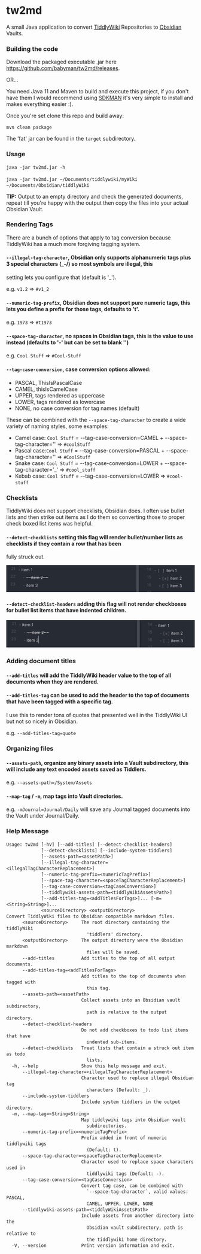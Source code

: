 # tw2md
A small Java application to convert [TiddlyWiki](https://tiddlywiki.com/) Repositories to [Obsidian](https://obsidian.md/)
Vaults.

### Building the code

Download the packaged executable .jar here https://github.com/babyman/tw2md/releases.

OR...

You need Java 11 and Maven to build and execute this project, if you don't have them I would recommend using
[SDKMAN](https://sdkman.io/) it's very simple to install and makes everything easier :).

Once you're set clone this repo and build away:

```shell
mvn clean package
```

The 'fat' jar can be found in the `target` subdirectory.

### Usage

```shell
java -jar tw2md.jar -h

java -jar tw2md.jar ~/Documents/tiddlywiki/myWiki ~/Documents/Obsidian/tiddlyWiki
```

**TIP:** Output to an empty directory and check the generated documents, repeat till you're happy with the output then copy the files into your actual Obsidian Vault.

### Rendering Tags

There are a bunch of options that apply to tag conversion because TiddlyWiki has a much more forgiving tagging system.

#### `--illegal-tag-character`, Obsidian only supports alphanumeric tags plus 3 special characters (_-/) so most symbols are illegal, this
setting lets you configure that (default is '_').

e.g. `v1.2` => `#v1_2`

#### `--numeric-tag-prefix`, Obsidian does not support pure numeric tags, this lets you define a prefix for those tags, defaults to 't'. 

e.g. `1973` => `#t1973`

#### `--space-tag-character`, no spaces in Obsidian tags, this is the value to use instead (defaults to '-' but can be set to blank '')

e.g. `Cool Stuff` => `#Cool-Stuff`

#### `--tag-case-conversion`, case conversion options allowed:

- PASCAL, ThisIsPascalCase
- CAMEL, thisIsCamelCase
- UPPER, tags rendered as uppercase
- LOWER, tags rendered as lowercase
- NONE, no case conversion for tag names (default)

These can be combined with the `--space-tag-character` to create a wide variety of naming styles, some examples:

- Camel case: `Cool Stuff` = --tag-case-conversion=CAMEL + --space-tag-character='' => `#coolStuff`
- Pascal case:`Cool Stuff` = --tag-case-conversion=PASCAL + --space-tag-character='' => `#CoolStuff`
- Snake case: `Cool Stuff` = --tag-case-conversion=LOWER + --space-tag-character='_' => `#cool_stuff`
- Kebab case: `Cool Stuff` = --tag-case-conversion=LOWER => `#cool-stuff`

### Checklists

TiddlyWiki does not support checklists, Obsidian does.  I often use bullet lists and then strike out items as I do them so converting
those to proper check boxed list items was helpful.

#### `--detect-checklists` setting this flag will render bullet/number lists as checklists if they contain a row that has been
fully struck out.

![detect_checklists.png](assets/detect_checklists.png)

#### `--detect-checklist-headers` adding this flag will not render checkboxes for bullet list items that have indented children.

![detect_checklists_headers.png](assets/detect_checklists_headers.png)

### Adding document titles

#### `--add-titles` will add the TiddlyWiki header value to the top of all documents when they are rendered.

#### `--add-titles-tag` can be used to add the header to the top of documents that have been tagged with a specific tag.

I use this to render tons of quotes that presented well in the TiddlyWiki UI but not so nicely in Obsidian.

e.g. `--add-titles-tag=quote`

### Organizing files

#### `--assets-path`, organize any binary assets into a Vault subdirectory, this will include any text encoded assets saved as Tiddlers.

e.g. `--assets-path=/System/Assets`

#### `--map-tag` / `-m`, map tags into Vault directories.

e.g. `-mJournal=Journal/Daily` will save any Journal tagged documents into the Vault under Journal/Daily. 

### Help Message

```shell
Usage: tw2md [-hV] [--add-titles] [--detect-checklist-headers]
             [--detect-checklists] [--include-system-tiddlers]
             [--assets-path=<assetPath>]
             [--illegal-tag-character=<illegalTagCharacterReplacement>]
             [--numeric-tag-prefix=<numericTagPrefix>]
             [--space-tag-character=<spaceTagCharacterReplacement>]
             [--tag-case-conversion=<tagCaseConversion>]
             [--tiddlywiki-assets-path=<tiddlyWikiAssetsPath>]
             [--add-titles-tag=<addTitlesForTags>]... [-m=<String=String>]...
             <sourceDirectory> <outputDirectory>
Convert TiddlyWiki files to Obsidian compatible markdown files.
      <sourceDirectory>     The root directory containing the tiddlyWiki
                              'tiddlers' directory.
      <outputDirectory>     The output directory were the Obsidian markdown
                              files will be saved.
      --add-titles          Add titles to the top of all output documents.
      --add-titles-tag=<addTitlesForTags>
                            Add titles to the top of documents when tagged with
                              this tag.
      --assets-path=<assetPath>
                            Collect assets into an Obsidian vault subdirectory,
                              path is relative to the output directory.
      --detect-checklist-headers
                            Do not add checkboxes to todo list items that have
                              indented sub-items.
      --detect-checklists   Treat lists that contain a struck out item as todo
                              lists.
  -h, --help                Show this help message and exit.
      --illegal-tag-character=<illegalTagCharacterReplacement>
                            Character used to replace illegal Obsidian tag
                              characters (Default: _).
      --include-system-tiddlers
                            Include system tiddlers in the output directory.
  -m, --map-tag=<String=String>
                            Map tiddlywiki tags into Obsidian vault
                              subdirectories.
      --numeric-tag-prefix=<numericTagPrefix>
                            Prefix added in front of numeric tiddlywiki tags
                              (Default: t).
      --space-tag-character=<spaceTagCharacterReplacement>
                            Character used to replace space characters used in
                              tiddlywiki tags (Default: -).
      --tag-case-conversion=<tagCaseConversion>
                            Convert tag case, can be combined with
                              `--space-tag-character`, valid values: PASCAL,
                              CAMEL, UPPER, LOWER, NONE
      --tiddlywiki-assets-path=<tiddlyWikiAssetsPath>
                            Include assets from another directory into the
                              Obsidian vault subdirectory, path is relative to
                              the tiddlywiki home directory.
  -V, --version             Print version information and exit.
```
